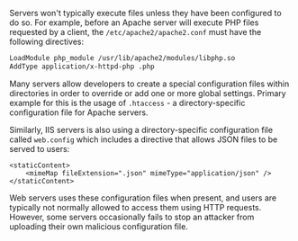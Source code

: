 Servers won't typically execute files unless they have been configured to do so. For example, before an Apache server will execute PHP files requested by a client, the `/etc/apache2/apache2.conf` must have the following directives:
```txt
LoadModule php_module /usr/lib/apache2/modules/libphp.so
AddType application/x-httpd-php .php
```
Many servers allow developers to create a special configuration files within directories in order to override or add one or more global settings. Primary example for this is the usage of `.htaccess` - a directory-specific configuration file for Apache servers.

Similarly, IIS servers is also using a directory-specific configuration file called `web.config` which includes a directive that allows JSON files to be served to users:
```
<staticContent>
	<mimeMap fileExtension=".json" mimeType="application/json" />
</staticContent>
```
Web servers uses these configuration files when present, and users are typically not normally allowed to access them using HTTP requests. However, some servers occasionally fails to stop an attacker from uploading their own malicious configuration file.